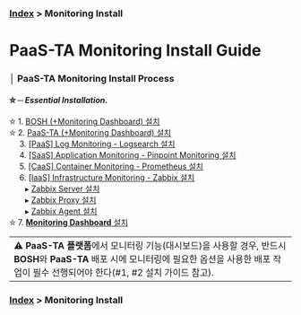 ### [Index](https://github.com/PaaS-TA/Guide/tree/working-new-template) > Monitoring Install


# PaaS-TA Monitoring Install Guide


### │ PaaS-TA Monitoring Install Process


#### ⛤ ─ *Essential Installation.*  
⛤ 1. [BOSH (+Monitoring Dashboard) 설치](PAAS-TA_BOSH2_MONITORING_INSTALL_GUIDE.md)  
⛤ 2. [PaaS-TA (+Monitoring Dashboard) 설치](PAAS-TA_CORE_MONITORING_INSTALL_GUIDE.md)  
　 3. [[PaaS] Log Monitoring - Logsearch 설치](PAAS-TA_MONITORING_LOGSEARCH_INSTALL.md)  
　 4. [[SaaS] Application Monitoring - Pinpoint Monitoring 설치](PAAS-TA_MONITORING_PINPOINT_MONITORING_INSTALL.md)  
　 5. [[CaaS] Container Monitoring - Prometheus 설치](PAAS-TA_MONITORING_CONTAINER_SERVICE_INSTALL.md)  
　 6. [[IaaS] Infrastructure Monitoring - Zabbix 설치](#)  
 　　▸ [Zabbix Server 설치](PAAS-TA_MONITORING_ZABBIX-SERVER_INSTALL.md)  
 　　▸ [Zabbix Proxy 설치](PAAS-TA_MONITORING_ZABBIX-PROXY_INSTALL.md)  
 　　▸ [Zabbix Agent 설치](PAAS-TA_MONITORING_ZABBIX-AGENT_INSTALL.md)  
⛤ 7. [**Monitoring Dashboard** 설치](PAAS-TA_MONITORING_PAAS-TA_MONITORING_INSTALL.md)

<table>
  <tr>
    <td>⚠️ <b>PaaS-TA 플랫폼</b>에서 모니터링 기능(대시보드)을 사용할 경우, 반드시 <b>BOSH</b>와 <b>PaaS-TA</b> 배포 시에 모니터링에 필요한 옵션을 사용한 배포 작업이 필수 선행되어야 한다(#1, #2 설치 가이드 참고).</td>
  </tr>
</table>


### [Index](https://github.com/PaaS-TA/Guide/tree/working-new-template) > Monitoring Install